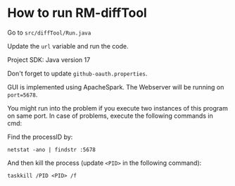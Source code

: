 # How to run RM-diffTool

Go to `src/diffTool/Run.java`

Update the `url` variable and run the code.

Project SDK: Java version 17

Don't forget to update `github-oauth.properties`.

GUI is implemented using ApacheSpark. The Webserver will be running on `port=5678`.

You might run into the problem if you execute two instances of this program on same port.
In case of problems, execute the following commands in cmd:

Find the processID by:

`netstat -ano | findstr :5678`

And then kill the process (update `<PID>` in the following command):

`taskkill /PID <PID> /f`

